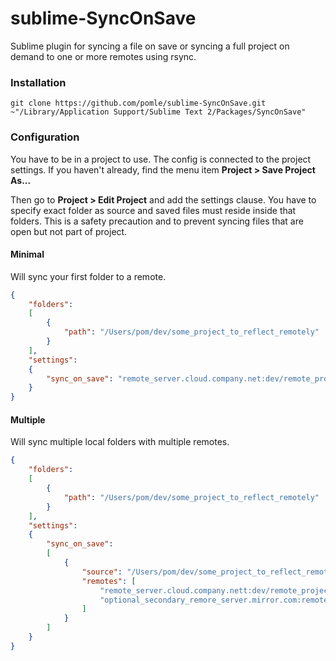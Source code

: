 # sublime-SyncOnSave

Sublime plugin for syncing a file on save or syncing a full project on demand to one or more remotes using rsync.

### Installation

```
git clone https://github.com/pomle/sublime-SyncOnSave.git ~"/Library/Application Support/Sublime Text 2/Packages/SyncOnSave"
```

### Configuration

You have to be in a project to use. The config is connected to the project settings.
If you haven't already, find the menu item **Project > Save Project As...**

Then go to **Project > Edit Project** and add the settings clause. You have to specify exact folder as source and saved files must reside inside that folders. This is a safety precaution and to prevent syncing files that are open but not part of project.

#### Minimal

Will sync your first folder to a remote.
```json
{
	"folders":
	[
		{
			"path": "/Users/pom/dev/some_project_to_reflect_remotely"
		}
	],
	"settings":
	{
		"sync_on_save": "remote_server.cloud.company.net:dev/remote_project"
	}
}
```

#### Multiple

Will sync multiple local folders with multiple remotes.
```json
{
    "folders":
    [
        {
            "path": "/Users/pom/dev/some_project_to_reflect_remotely"
        }
    ],
    "settings":
    {
        "sync_on_save":
        [
            {
                "source": "/Users/pom/dev/some_project_to_reflect_remotely",
                "remotes": [
                    "remote_server.cloud.company.nett:dev/remote_project",
                    "optional_secondary_remore_server.mirror.com:remote"
                ]
            }
        ]
    }
}
```
